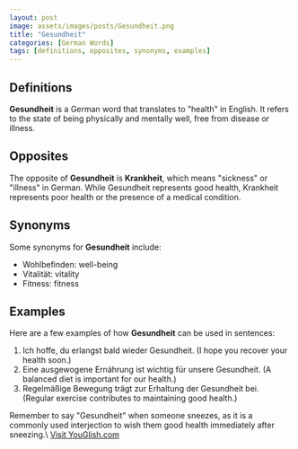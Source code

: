 ```yaml
---
layout: post
image: assets/images/posts/Gesundheit.png
title: "Gesundheit"
categories: [German Words]
tags: [definitions, opposites, synonyms, examples]
---
```


## Definitions
**Gesundheit** is a German word that translates to "health" in English. It refers to the state of being physically and mentally well, free from disease or illness.

## Opposites
The opposite of **Gesundheit** is **Krankheit**, which means "sickness" or "illness" in German. While Gesundheit represents good health, Krankheit represents poor health or the presence of a medical condition.

## Synonyms
Some synonyms for **Gesundheit** include:

- Wohlbefinden: well-being
- Vitalität: vitality
- Fitness: fitness

## Examples
Here are a few examples of how **Gesundheit** can be used in sentences:

1. Ich hoffe, du erlangst bald wieder Gesundheit. (I hope you recover your health soon.)
2. Eine ausgewogene Ernährung ist wichtig für unsere Gesundheit. (A balanced diet is important for our health.)
3. Regelmäßige Bewegung trägt zur Erhaltung der Gesundheit bei. (Regular exercise contributes to maintaining good health.)

Remember to say "Gesundheit" when someone sneezes, as it is a commonly used interjection to wish them good health immediately after sneezing.\ <a id="yg-widget-0" class="youglish-widget" data-query="Gesundheit" data-lang="german" data-components="8412" data-auto-start="0" data-bkg-color="theme_light" data-title="How%20to%20pronounce%20Gesundheit%20in%20German"  rel="nofollow" href="https://youglish.com">Visit YouGlish.com</a><script async src="https://youglish.com/public/emb/widget.js" charset="utf-8"></script>